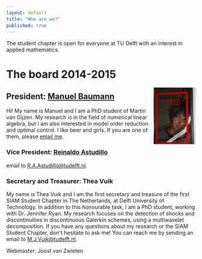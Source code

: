 ```yaml
---
layout: default
title: "Who are we?"
published: true
---
```


The student chapter is open for everyone at TU Delft with an interest in applied mathematics.

The board 2014-2015
===================


<img align="right" src="images/manuel.jpg" height="150" />

President: [Manuel Baumann]
---------------------------

Hi! My name is Manuel and I am a PhD student of Martin van Gijzen. My research is in the field of numerical linear algebra, but I am also interested in model order reduction and optimal control.
I like beer and girls. If you are one of them, please [email me](mailto:M.M.Baumann@tudelft.nl).

### Vice President: [Reinaldo Astudillo]
email to [R.A.Astudillo@tudelft.nl](mailto:R.A.Astudillo@tudelft.nl).

### Secretary and Treasurer: Thea Vuik 
My name is Thea Vuik and I am the first secretary and treasure of the first SIAM Student Chapter in The Netherlands, at Delft University of Technology. In addition to this honourable task, I am a PhD student, working with Dr. Jennifer Ryan. My research focuses on the detection of shocks and discontinuities in discontinuous Galerkin schemes, using a multiwavelet decomposition. If you have any questions about my research or the SIAM Student Chapter, don't hesitate to ask me! You can reach me by sending an email to [M.J.Vuik@tudelft.nl](mailto:M.J.Vuik@tudelft.nl).


Webmaster: Joost van Zwieten


[Manuel Baumann]: http://www.manuelbaumann.de
[Reinaldo Astudillo]: http://ta.twi.tudelft.nl/nw/users/rastudillo/
